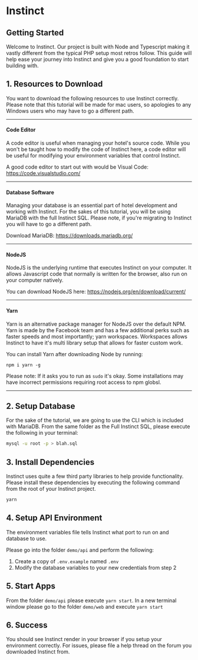 # Instinct
## Getting Started
Welcome to Instinct.  Our project is built with Node and Typescript making it vastly different from the typical PHP setup most retros follow.
This guide will help ease your journey into Instinct and give you a good foundation to start building with.

## 1. Resources to Download
You want to download the following resources to use Instinct correctly.  Please note that this tutorial will be made for mac users, so apologies
to any Windows users who may have to go a different path.
<hr/>

#### Code Editor
A code editor is useful when managing your hotel's source code.  While you won't be taught how to modify the code of Instinct here,
a code editor will be useful for modifying your environment variables that control Instinct.

A good code editor to start out with would be Visual Code: https://code.visualstudio.com/
<hr/>

#### Database Software
Managing your database is an essential part of hotel development and working with Instinct.  For the sakes of this tutorial, you will 
be using MariaDB with the full Instinct SQL.  Please note, if you're migrating to Instinct you will have to go a different path.

Download MariaDB: https://downloads.mariadb.org/

<hr/>

#### NodeJS
NodeJS is the underlying runtime that executes Instinct on your computer.  It allows Javascript code that normally is written for the browser,
also run on your computer natively.  

You can download NodeJS here: https://nodejs.org/en/download/current/
<hr/>

#### Yarn
Yarn is an alternative package manager for NodeJS over the default NPM.  Yarn is made by the Facebook team and has a few additional perks
such as faster speeds and most importantly; yarn workspaces.  Workspaces allows Instinct to have it's multi library setup that allows for
faster custom work.

You can install Yarn after downloading Node by running:
 ```
npm i yarn -g
 ```
Please note: If it asks you to run as `sudo` it's okay.  Some installations may have incorrect permissions requiring root access to npm globsl.
<hr />

## 2. Setup Database
For the sake of the tutorial, we are going to use the CLI which is included with MariaDB.  From the same folder as
the Full Instinct SQL, please execute the following in your terminal:
```bash
mysql -u root -p > blah.sql
```

## 3. Install Dependencies
Instinct uses quite a few third party libraries to help provide functionality.  Please install these dependencies by executing the following
command from the root of your Instinct project.
```bash
yarn
```

## 4. Setup API Environment
The environment variables file tells Instinct what port to run on and database to use.

Please go into the folder `demo/api` and perform the following:
1. Create a copy of `.env.example` named `.env` 
2. Modify the database variables to your new credentials from step 2

## 5. Start Apps
From the folder `demo/api` please execute `yarn start`.  In a new terminal window please go to the folder `demo/web` and execute
`yarn start`

## 6. Success
You should see Instinct render in your browser if you setup your environment correctly.  For issues, please file a help thread on the forum
you downloaded Instinct from.
